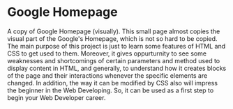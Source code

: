 # Google Homepage
A copy of Google Homepage (visually). This small page almost copies the visual part of the Google's Homepage, which is not so hard to be copied. The main purpose of this project is just to learn some features of HTML and CSS to get used to them. Moreover, it gives oppurturnity to see some weaknesses and shortcomings of certain parameters and method used to display content in HTML, and generally, to understand how it creates blocks of the page and their interactions whenever the specific elements are changed. In addition, the way it can be modified by CSS also will impress the beginner in the Web Developing. So, it can be used as a first step to begin your Web Developer career.
